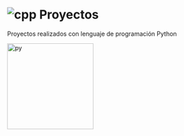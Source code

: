 <h1> <img src="https://skillicons.dev/icons?i=py" alt="cpp"><b> Proyectos</b> </h1>

Proyectos realizados con lenguaje de programación Python

<img src= "https://i.giphy.com/media/v1.Y2lkPTc5MGI3NjExcTM0NXJqanl1eTg5Nml0eGJueTllMDlzNmlwZDBiamp5anZqemV2NiZlcD12MV9pbnRlcm5hbF9naWZfYnlfaWQmY3Q9cw/dMLmQfCO7lCA2gX3tw/giphy.gif" alt="py" width = "200px">
